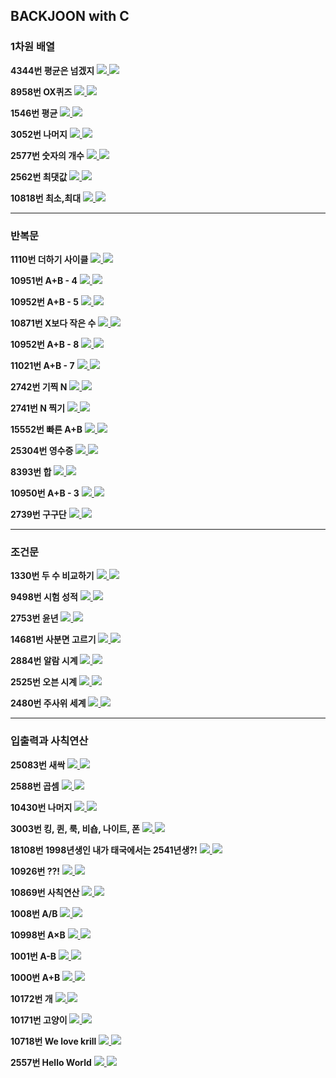 ## BACKJOON with C

### 1차원 배열

<b>4344번 평균은 넘겠지</b>
<a href="https://www.acmicpc.net/problem/4344">
  <img src="https://img.shields.io/badge/BACKJOON-0071B5?style=flat-square&logo=Hack The Box&logoColor=FFFFFF"/>
</a>
<a href="https://github.com/Sweet-Pumpkin/practice-c/blob/main/backjoon/one-dimensional-array/num4344.c">
  <img src="https://img.shields.io/badge/CODE-000000?style=flat-square&logo=CodersRank&logoColor=FFFFFF"/>
</a>

<b>8958번 OX퀴즈</b>
<a href="https://www.acmicpc.net/problem/8958">
  <img src="https://img.shields.io/badge/BACKJOON-0071B5?style=flat-square&logo=Hack The Box&logoColor=FFFFFF"/>
</a>
<a href="https://github.com/Sweet-Pumpkin/practice-c/blob/main/backjoon/one-dimensional-array/num8958.c">
  <img src="https://img.shields.io/badge/CODE-000000?style=flat-square&logo=CodersRank&logoColor=FFFFFF"/>
</a>

<b>1546번 평균</b>
<a href="https://www.acmicpc.net/problem/1546">
  <img src="https://img.shields.io/badge/BACKJOON-0071B5?style=flat-square&logo=Hack The Box&logoColor=FFFFFF"/>
</a>
<a href="https://github.com/Sweet-Pumpkin/practice-c/blob/main/backjoon/one-dimensional-array/num1546.c">
  <img src="https://img.shields.io/badge/CODE-000000?style=flat-square&logo=CodersRank&logoColor=FFFFFF"/>
</a>

<b>3052번 나머지</b>
<a href="https://www.acmicpc.net/problem/2052">
  <img src="https://img.shields.io/badge/BACKJOON-0071B5?style=flat-square&logo=Hack The Box&logoColor=FFFFFF"/>
</a>
<a href="https://github.com/Sweet-Pumpkin/practice-c/blob/main/backjoon/one-dimensional-array/num3052.c">
  <img src="https://img.shields.io/badge/CODE-000000?style=flat-square&logo=CodersRank&logoColor=FFFFFF"/>
</a>

<b>2577번 숫자의 개수</b>
<a href="https://www.acmicpc.net/problem/2577">
  <img src="https://img.shields.io/badge/BACKJOON-0071B5?style=flat-square&logo=Hack The Box&logoColor=FFFFFF"/>
</a>
<a href="https://github.com/Sweet-Pumpkin/practice-c/blob/main/backjoon/one-dimensional-array/num2577.c">
  <img src="https://img.shields.io/badge/CODE-000000?style=flat-square&logo=CodersRank&logoColor=FFFFFF"/>
</a>

<b>2562번 최댓값</b>
<a href="https://www.acmicpc.net/problem/2562">
  <img src="https://img.shields.io/badge/BACKJOON-0071B5?style=flat-square&logo=Hack The Box&logoColor=FFFFFF"/>
</a>
<a href="https://github.com/Sweet-Pumpkin/practice-c/blob/main/backjoon/one-dimensional-array/num2562.c">
  <img src="https://img.shields.io/badge/CODE-000000?style=flat-square&logo=CodersRank&logoColor=FFFFFF"/>
</a>

<b>10818번 최소,최대</b>
<a href="https://www.acmicpc.net/problem/10818">
  <img src="https://img.shields.io/badge/BACKJOON-0071B5?style=flat-square&logo=Hack The Box&logoColor=FFFFFF"/>
</a>
<a href="https://github.com/Sweet-Pumpkin/practice-c/blob/main/backjoon/one-dimensional-array/num10818.c">
  <img src="https://img.shields.io/badge/CODE-000000?style=flat-square&logo=CodersRank&logoColor=FFFFFF"/>
</a>

---

### 반복문

<b>1110번 더하기 사이클</b>
<a href="https://www.acmicpc.net/problem/1110">
  <img src="https://img.shields.io/badge/BACKJOON-0071B5?style=flat-square&logo=Hack The Box&logoColor=FFFFFF"/>
</a>
<a href="https://github.com/Sweet-Pumpkin/practice-c/blob/main/backjoon/loop/num1110.c">
  <img src="https://img.shields.io/badge/CODE-000000?style=flat-square&logo=CodersRank&logoColor=FFFFFF"/>
</a>

<b>10951번 A+B - 4</b>
<a href="https://www.acmicpc.net/problem/10951">
  <img src="https://img.shields.io/badge/BACKJOON-0071B5?style=flat-square&logo=Hack The Box&logoColor=FFFFFF"/>
</a>
<a href="https://github.com/Sweet-Pumpkin/practice-c/blob/main/backjoon/loop/num10951.c">
  <img src="https://img.shields.io/badge/CODE-000000?style=flat-square&logo=CodersRank&logoColor=FFFFFF"/>
</a>

<b>10952번 A+B - 5</b>
<a href="https://www.acmicpc.net/problem/10952">
  <img src="https://img.shields.io/badge/BACKJOON-0071B5?style=flat-square&logo=Hack The Box&logoColor=FFFFFF"/>
</a>
<a href="https://github.com/Sweet-Pumpkin/practice-c/blob/main/backjoon/loop/num10952.c">
  <img src="https://img.shields.io/badge/CODE-000000?style=flat-square&logo=CodersRank&logoColor=FFFFFF"/>
</a>

<b>10871번 X보다 작은 수</b>
<a href="https://www.acmicpc.net/problem/10871">
  <img src="https://img.shields.io/badge/BACKJOON-0071B5?style=flat-square&logo=Hack The Box&logoColor=FFFFFF"/>
</a>
<a href="https://github.com/Sweet-Pumpkin/practice-c/blob/main/backjoon/loop/num10871.c">
  <img src="https://img.shields.io/badge/CODE-000000?style=flat-square&logo=CodersRank&logoColor=FFFFFF"/>
</a>

<b>10952번 A+B - 8</b>
<a href="https://www.acmicpc.net/problem/11022">
  <img src="https://img.shields.io/badge/BACKJOON-0071B5?style=flat-square&logo=Hack The Box&logoColor=FFFFFF"/>
</a>
<a href="https://github.com/Sweet-Pumpkin/practice-c/blob/main/backjoon/loop/num11022.c">
  <img src="https://img.shields.io/badge/CODE-000000?style=flat-square&logo=CodersRank&logoColor=FFFFFF"/>
</a>

<b>11021번 A+B - 7</b>
<a href="https://www.acmicpc.net/problem/11021">
  <img src="https://img.shields.io/badge/BACKJOON-0071B5?style=flat-square&logo=Hack The Box&logoColor=FFFFFF"/>
</a>
<a href="https://github.com/Sweet-Pumpkin/practice-c/blob/main/backjoon/loop/num11021.c">
  <img src="https://img.shields.io/badge/CODE-000000?style=flat-square&logo=CodersRank&logoColor=FFFFFF"/>
</a>

<b>2742번 기찍 N</b>
<a href="https://www.acmicpc.net/problem/2742">
  <img src="https://img.shields.io/badge/BACKJOON-0071B5?style=flat-square&logo=Hack The Box&logoColor=FFFFFF"/>
</a>
<a href="https://github.com/Sweet-Pumpkin/practice-c/blob/main/backjoon/loop/num2472.c">
  <img src="https://img.shields.io/badge/CODE-000000?style=flat-square&logo=CodersRank&logoColor=FFFFFF"/>
</a>

<b>2741번 N 찍기</b>
<a href="https://www.acmicpc.net/problem/2741">
  <img src="https://img.shields.io/badge/BACKJOON-0071B5?style=flat-square&logo=Hack The Box&logoColor=FFFFFF"/>
</a>
<a href="https://github.com/Sweet-Pumpkin/practice-c/blob/main/backjoon/loop/num2471.c">
  <img src="https://img.shields.io/badge/CODE-000000?style=flat-square&logo=CodersRank&logoColor=FFFFFF"/>
</a>

<b>15552번 빠른 A+B</b>
<a href="https://www.acmicpc.net/problem/15552">
  <img src="https://img.shields.io/badge/BACKJOON-0071B5?style=flat-square&logo=Hack The Box&logoColor=FFFFFF"/>
</a>
<a href="https://github.com/Sweet-Pumpkin/practice-c/blob/main/backjoon/loop/num15552.c">
  <img src="https://img.shields.io/badge/CODE-000000?style=flat-square&logo=CodersRank&logoColor=FFFFFF"/>
</a>

<b>25304번 영수증</b>
<a href="https://www.acmicpc.net/problem/25304">
  <img src="https://img.shields.io/badge/BACKJOON-0071B5?style=flat-square&logo=Hack The Box&logoColor=FFFFFF"/>
</a>
<a href="https://github.com/Sweet-Pumpkin/practice-c/blob/main/backjoon/loop/num25304.c">
  <img src="https://img.shields.io/badge/CODE-000000?style=flat-square&logo=CodersRank&logoColor=FFFFFF"/>
</a>

<b>8393번 합</b>
<a href="https://www.acmicpc.net/problem/8393">
  <img src="https://img.shields.io/badge/BACKJOON-0071B5?style=flat-square&logo=Hack The Box&logoColor=FFFFFF"/>
</a>
<a href="https://github.com/Sweet-Pumpkin/practice-c/blob/main/backjoon/loop/num8393.c">
  <img src="https://img.shields.io/badge/CODE-000000?style=flat-square&logo=CodersRank&logoColor=FFFFFF"/>
</a>

<b>10950번 A+B - 3</b>
<a href="https://www.acmicpc.net/problem/10950">
  <img src="https://img.shields.io/badge/BACKJOON-0071B5?style=flat-square&logo=Hack The Box&logoColor=FFFFFF"/>
</a>
<a href="https://github.com/Sweet-Pumpkin/practice-c/blob/main/backjoon/loop/num10950.c">
  <img src="https://img.shields.io/badge/CODE-000000?style=flat-square&logo=CodersRank&logoColor=FFFFFF"/>
</a>

<b>2739번 구구단</b>
<a href="https://www.acmicpc.net/problem/2739">
  <img src="https://img.shields.io/badge/BACKJOON-0071B5?style=flat-square&logo=Hack The Box&logoColor=FFFFFF"/>
</a>
<a href="https://github.com/Sweet-Pumpkin/practice-c/blob/main/backjoon/loop/num2739.c">
  <img src="https://img.shields.io/badge/CODE-000000?style=flat-square&logo=CodersRank&logoColor=FFFFFF"/>
</a>

---

### 조건문

<b>1330번 두 수 비교하기</b>
<a href="https://www.acmicpc.net/problem/1330">
  <img src="https://img.shields.io/badge/BACKJOON-0071B5?style=flat-square&logo=Hack The Box&logoColor=FFFFFF"/>
</a>
<a href="https://github.com/Sweet-Pumpkin/practice-c/blob/main/backjoon/condition/num1330.c">
  <img src="https://img.shields.io/badge/CODE-000000?style=flat-square&logo=CodersRank&logoColor=FFFFFF"/>
</a>

<b>9498번 시험 성적</b>
<a href="https://www.acmicpc.net/problem/9498">
  <img src="https://img.shields.io/badge/BACKJOON-0071B5?style=flat-square&logo=Hack The Box&logoColor=FFFFFF"/>
</a>
<a href="https://github.com/Sweet-Pumpkin/practice-c/blob/main/backjoon/condition/num9498.c">
  <img src="https://img.shields.io/badge/CODE-000000?style=flat-square&logo=CodersRank&logoColor=FFFFFF"/>
</a>

<b>2753번 윤년</b>
<a href="https://www.acmicpc.net/problem/2753">
  <img src="https://img.shields.io/badge/BACKJOON-0071B5?style=flat-square&logo=Hack The Box&logoColor=FFFFFF"/>
</a>
<a href="https://github.com/Sweet-Pumpkin/practice-c/blob/main/backjoon/condition/num2753.c">
  <img src="https://img.shields.io/badge/CODE-000000?style=flat-square&logo=CodersRank&logoColor=FFFFFF"/>
</a>

<b>14681번 사분면 고르기</b>
<a href="https://www.acmicpc.net/problem/14681">
  <img src="https://img.shields.io/badge/BACKJOON-0071B5?style=flat-square&logo=Hack The Box&logoColor=FFFFFF"/>
</a>
<a href="https://github.com/Sweet-Pumpkin/practice-c/blob/main/backjoon/condition/num14681.c">
  <img src="https://img.shields.io/badge/CODE-000000?style=flat-square&logo=CodersRank&logoColor=FFFFFF"/>
</a>

<b>2884번 알람 시계</b>
<a href="https://www.acmicpc.net/problem/2884">
  <img src="https://img.shields.io/badge/BACKJOON-0071B5?style=flat-square&logo=Hack The Box&logoColor=FFFFFF"/>
</a>
<a href="https://github.com/Sweet-Pumpkin/practice-c/blob/main/backjoon/condition/num2884.c">
  <img src="https://img.shields.io/badge/CODE-000000?style=flat-square&logo=CodersRank&logoColor=FFFFFF"/>
</a>

<b>2525번 오븐 시계</b>
<a href="https://www.acmicpc.net/problem/2525">
  <img src="https://img.shields.io/badge/BACKJOON-0071B5?style=flat-square&logo=Hack The Box&logoColor=FFFFFF"/>
</a>
<a href="https://github.com/Sweet-Pumpkin/practice-c/blob/main/backjoon/condition/num2525.c">
  <img src="https://img.shields.io/badge/CODE-000000?style=flat-square&logo=CodersRank&logoColor=FFFFFF"/>
</a>

<b>2480번 주사위 세계</b>
<a href="https://www.acmicpc.net/problem/2480">
  <img src="https://img.shields.io/badge/BACKJOON-0071B5?style=flat-square&logo=Hack The Box&logoColor=FFFFFF"/>
</a>
<a href="https://github.com/Sweet-Pumpkin/practice-c/blob/main/backjoon/condition/num2480.c">
  <img src="https://img.shields.io/badge/CODE-000000?style=flat-square&logo=CodersRank&logoColor=FFFFFF"/>
</a>

---

### 입출력과 사칙연산

<b>25083번 새싹</b>
<a href="https://www.acmicpc.net/problem/25083">
  <img src="https://img.shields.io/badge/BACKJOON-0071B5?style=flat-square&logo=Hack The Box&logoColor=FFFFFF"/>
</a>
<a href="https://github.com/Sweet-Pumpkin/practice-c/blob/main/backjoon/input-output-arithmeticOperation/num25083.c">
  <img src="https://img.shields.io/badge/CODE-000000?style=flat-square&logo=CodersRank&logoColor=FFFFFF"/>
</a>

<b>2588번 곱셈</b>
<a href="https://www.acmicpc.net/problem/2588">
  <img src="https://img.shields.io/badge/BACKJOON-0071B5?style=flat-square&logo=Hack The Box&logoColor=FFFFFF"/>
</a>
<a href="https://github.com/Sweet-Pumpkin/practice-c/blob/main/backjoon/input-output-arithmeticOperation/num2588.c">
  <img src="https://img.shields.io/badge/CODE-000000?style=flat-square&logo=CodersRank&logoColor=FFFFFF"/>
</a>

<b>10430번 나머지</b>
<a href="https://www.acmicpc.net/problem/10430">
  <img src="https://img.shields.io/badge/BACKJOON-0071B5?style=flat-square&logo=Hack The Box&logoColor=FFFFFF"/>
</a>
<a href="https://github.com/Sweet-Pumpkin/practice-c/blob/main/backjoon/input-output-arithmeticOperation/num10430.c">
  <img src="https://img.shields.io/badge/CODE-000000?style=flat-square&logo=CodersRank&logoColor=FFFFFF"/>
</a>

<b>3003번 킹, 퀸, 룩, 비숍, 나이트, 폰</b>
<a href="https://www.acmicpc.net/problem/3003">
  <img src="https://img.shields.io/badge/BACKJOON-0071B5?style=flat-square&logo=Hack The Box&logoColor=FFFFFF"/>
</a>
<a href="https://github.com/Sweet-Pumpkin/practice-c/blob/main/backjoon/input-output-arithmeticOperation/num3003.c">
  <img src="https://img.shields.io/badge/CODE-000000?style=flat-square&logo=CodersRank&logoColor=FFFFFF"/>
</a>

<b>18108번 1998년생인 내가 태국에서는 2541년생?!</b>
<a href="https://www.acmicpc.net/problem/18108">
  <img src="https://img.shields.io/badge/BACKJOON-0071B5?style=flat-square&logo=Hack The Box&logoColor=FFFFFF"/>
</a>
<a href="https://github.com/Sweet-Pumpkin/practice-c/blob/main/backjoon/input-output-arithmeticOperation/num18108.c">
  <img src="https://img.shields.io/badge/CODE-000000?style=flat-square&logo=CodersRank&logoColor=FFFFFF"/>
</a>

<b>10926번 ??!</b>
<a href="https://www.acmicpc.net/problem/10998">
  <img src="https://img.shields.io/badge/BACKJOON-0071B5?style=flat-square&logo=Hack The Box&logoColor=FFFFFF"/>
</a>
<a href="https://github.com/Sweet-Pumpkin/practice-c/blob/main/backjoon/input-output-arithmeticOperation/num10926.c">
  <img src="https://img.shields.io/badge/CODE-000000?style=flat-square&logo=CodersRank&logoColor=FFFFFF"/>
</a>

<b>10869번 사칙연산</b>
<a href="https://www.acmicpc.net/problem/10869">
  <img src="https://img.shields.io/badge/BACKJOON-0071B5?style=flat-square&logo=Hack The Box&logoColor=FFFFFF"/>
</a>
<a href="https://github.com/Sweet-Pumpkin/practice-c/blob/main/backjoon/input-output-arithmeticOperation/num10869.c">
  <img src="https://img.shields.io/badge/CODE-000000?style=flat-square&logo=CodersRank&logoColor=FFFFFF"/>
</a>

<b>1008번 A/B</b>
<a href="https://www.acmicpc.net/problem/1008">
  <img src="https://img.shields.io/badge/BACKJOON-0071B5?style=flat-square&logo=Hack The Box&logoColor=FFFFFF"/>
</a>
<a href="https://github.com/Sweet-Pumpkin/practice-c/blob/main/backjoon/input-output-arithmeticOperation/num1008.c">
  <img src="https://img.shields.io/badge/CODE-000000?style=flat-square&logo=CodersRank&logoColor=FFFFFF"/>
</a>


<b>10998번 A×B</b>
<a href="https://www.acmicpc.net/problem/10998">
  <img src="https://img.shields.io/badge/BACKJOON-0071B5?style=flat-square&logo=Hack The Box&logoColor=FFFFFF"/>
</a>
<a href="https://github.com/Sweet-Pumpkin/practice-c/blob/main/backjoon/input-output-arithmeticOperation/num10998.c">
  <img src="https://img.shields.io/badge/CODE-000000?style=flat-square&logo=CodersRank&logoColor=FFFFFF"/>
</a>

<b>1001번 A-B</b>
<a href="https://www.acmicpc.net/problem/1000">
  <img src="https://img.shields.io/badge/BACKJOON-0071B5?style=flat-square&logo=Hack The Box&logoColor=FFFFFF"/>
</a>
<a href="https://github.com/Sweet-Pumpkin/practice-c/blob/main/backjoon/input-output-arithmeticOperation/num1000.c">
  <img src="https://img.shields.io/badge/CODE-000000?style=flat-square&logo=CodersRank&logoColor=FFFFFF"/>
</a>

<b>1000번 A+B</b>
<a href="https://www.acmicpc.net/problem/1000">
  <img src="https://img.shields.io/badge/BACKJOON-0071B5?style=flat-square&logo=Hack The Box&logoColor=FFFFFF"/>
</a>
<a href="https://github.com/Sweet-Pumpkin/practice-c/blob/main/backjoon/input-output-arithmeticOperation/num1000.c">
  <img src="https://img.shields.io/badge/CODE-000000?style=flat-square&logo=CodersRank&logoColor=FFFFFF"/>
</a>

<b>10172번 개</b>
<a href="https://www.acmicpc.net/problem/10172">
  <img src="https://img.shields.io/badge/BACKJOON-0071B5?style=flat-square&logo=Hack The Box&logoColor=FFFFFF"/>
</a>
<a href="https://github.com/Sweet-Pumpkin/practice-c/blob/main/backjoon/input-output-arithmeticOperation/num10172.c">
  <img src="https://img.shields.io/badge/CODE-000000?style=flat-square&logo=CodersRank&logoColor=FFFFFF"/>
</a>

<b>10171번 고양이</b>
<a href="https://www.acmicpc.net/problem/10171">
  <img src="https://img.shields.io/badge/BACKJOON-0071B5?style=flat-square&logo=Hack The Box&logoColor=FFFFFF"/>
</a>
<a href="https://github.com/Sweet-Pumpkin/practice-c/blob/main/backjoon/input-output-arithmeticOperation/num10171.c">
  <img src="https://img.shields.io/badge/CODE-000000?style=flat-square&logo=CodersRank&logoColor=FFFFFF"/>
</a>

<b>10718번 We love krill</b>
<a href="https://www.acmicpc.net/problem/10718">
  <img src="https://img.shields.io/badge/BACKJOON-0071B5?style=flat-square&logo=Hack The Box&logoColor=FFFFFF"/>
</a>
<a href="https://github.com/Sweet-Pumpkin/practice-c/blob/main/backjoon/input-output-arithmeticOperation/num10718.c">
  <img src="https://img.shields.io/badge/CODE-000000?style=flat-square&logo=CodersRank&logoColor=FFFFFF"/>
</a>

<b>2557번 Hello World</b>
<a href="https://www.acmicpc.net/problem/2557">
  <img src="https://img.shields.io/badge/BACKJOON-0071B5?style=flat-square&logo=Hack The Box&logoColor=FFFFFF"/>
</a>
<a href="https://github.com/Sweet-Pumpkin/practice-c/blob/main/backjoon/input-output-arithmeticOperation/num2557.c">
  <img src="https://img.shields.io/badge/CODE-000000?style=flat-square&logo=CodersRank&logoColor=FFFFFF"/>
</a>
